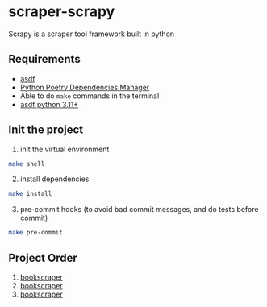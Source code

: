 # scraper-scrapy
Scrapy is a scraper tool framework built in python


## Requirements
* [asdf](https://asdf-vm.com/)
* [Python Poetry Dependencies Manager](https://python-poetry.org/)
* Able to do `make` commands in the terminal
* [asdf python 3.11+](https://github.com/asdf-community/asdf-python)


## Init the project

1. init the virtual environment
```bash
make shell
```

2. install dependencies
```bash
make install
```

3. pre-commit hooks (to avoid bad commit messages, and do tests before commit)
```bash
make pre-commit
```


## Project Order
1. [bookscraper](./bookscraper/)
2. [bookscraper](./playwright_amazon/)
3. [bookscraper](./splash_amazon/)

